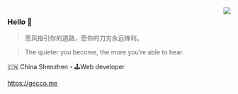 <img align="right" src="https://github-readme-stats.vercel.app/api?username=anjestar&show_icons=true&icon_color=805AD5&text_color=718096&bg_color=ffffff&hide_title=true" />

### Hello 👋

> 愿风指引你的道路，愿你的刀刃永远锋利。

> The quieter you become, the more you’re able to hear.

🇨🇳 China Shenzhen・🕹Web developer

https://gecco.me
